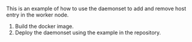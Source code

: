 This is an example of how to use the daemonset to add and remove host entry in the worker node.

1. Build the docker image.
2. Deploy the daemonset using the example in the repository.
